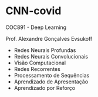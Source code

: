 # CNN-covid
COC891 - Deep Learning

Prof. Alexandre Gonçalves Evsukoff

- Redes Neurais Profundas
- Redes Neurais Convolucionais
- Visão Computacional
- Redes Recorrentes
- Processamento de Sequências
- Aprendizado de Apresentação
- Aprendizado por Reforço

